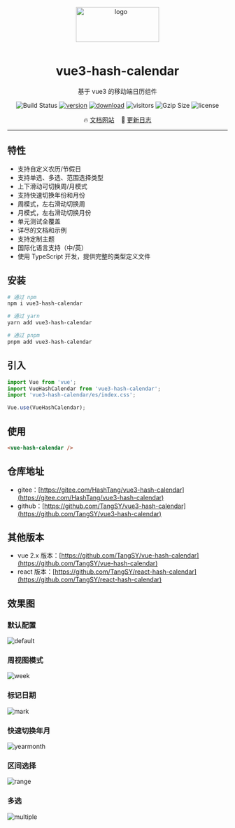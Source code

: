 <p align="center">
    <img alt="logo" src="https://www.hxkj.vip/calendar/public/logo.png" width="190" height="80" style="margin-bottom: 10px;">
</p>

<h1 align="center">vue3-hash-calendar</h1>

<p align="center">基于 vue3 的移动端日历组件</p>

<p align="center">
    <img src="https://travis-ci.com/TangSY/vue-hash-calendar.svg?branch=master&from=hxkj.vip&style=flat-square" alt="Build Status" />
    <a href="https://www.npmjs.com/package/vue3-hash-calendar"><img src="https://img.shields.io/npm/v/vue3-hash-calendar.svg?from=hxkj.vip&style=flat-square" alt="version" /></a>
    <a href="https://www.npmjs.com/package/vue3-hash-calendar"><img src="https://img.shields.io/npm/dt/vue3-hash-calendar.svg?from=hxkj.vip&style=flat-square" alt="download" /></a>
    <img src="https://visitor-badge.glitch.me/badge?page_id=vue3-hash-calendar&style=flat-square" alt="visitors" />
    <img src="https://img.badgesize.io/https://unpkg.com/vue3-hash-calendar@1/lib/vue3-hash-calendar.min.js?compression=gzip&style=flat-square&label=gzip%20size&color=#4fc08d" alt="Gzip Size" />
    <img src="https://img.shields.io/badge/license-MIT-blue.svg?from=hxkj.vip&style=flat-square" alt="license" />
</p>

<p align="center">
  🔥 <a href="https://hxkj.vip/calendar">文档网站</a>
  &nbsp;&nbsp;
  🌈 <a href="https://github.com/TangSY/vue3-hash-calendar/blob/main/docs/changelog.md">更新日志</a>
</p>

---

## 特性

- 支持自定义农历/节假日
- 支持单选、多选、范围选择类型
- 上下滑动可切换周/月模式
- 支持快速切换年份和月份
- 周模式，左右滑动切换周
- 月模式，左右滑动切换月份
- 单元测试全覆盖
- 详尽的文档和示例
- 支持定制主题
- 国际化语言支持（中/英）
- 使用 TypeScript 开发，提供完整的类型定义文件

## 安装

```bash
# 通过 npm
npm i vue3-hash-calendar

# 通过 yarn
yarn add vue3-hash-calendar

# 通过 pnpm
pnpm add vue3-hash-calendar
```

## 引入

```js
import Vue from 'vue';
import VueHashCalendar from 'vue3-hash-calendar';
import 'vue3-hash-calendar/es/index.css';

Vue.use(VueHashCalendar);
```

## 使用

```html
<vue-hash-calendar />
```

## 仓库地址

- gitee：[https://gitee.com/HashTang/vue3-hash-calendar](https://gitee.com/HashTang/vue3-hash-calendar)
- github：[https://github.com/TangSY/vue3-hash-calendar](https://github.com/TangSY/vue3-hash-calendar)

## 其他版本

- vue 2.x 版本：[https://github.com/TangSY/vue-hash-calendar](https://github.com/TangSY/vue-hash-calendar)
- react 版本：[https://github.com/TangSY/react-hash-calendar](https://github.com/TangSY/react-hash-calendar)

## 效果图

### 默认配置

![default](https://www.hxkj.vip/calendar/public/default.jpg?from=hxkj.vip)

### 周视图模式

![week](https://www.hxkj.vip/calendar/public/week.jpg?from=hxkj.vip)

### 标记日期

![mark](https://www.hxkj.vip/calendar/public/mark.jpg?from=hxkj.vip)

### 快速切换年月

![yearmonth](https://www.hxkj.vip/calendar/public/yearmonth.jpg?from=hxkj.vip)

### 区间选择

![range](https://www.hxkj.vip/calendar/public/range.jpg?from=hxkj.vip)

### 多选

![multiple](https://www.hxkj.vip/calendar/public/multiple.jpg?from=hxkj.vip)
